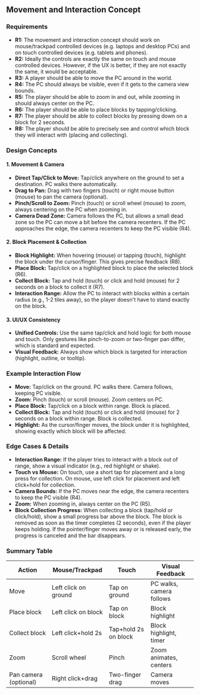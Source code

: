 ## Movement and Interaction Concept

### Requirements

- **R1:** The movement and interaction concept should work on mouse/trackpad controlled devices (e.g. laptops and desktop PCs) and on touch controlled devices (e.g. tablets and phones).
- **R2:** Ideally the controls are exactly the same on touch and mouse controlled devices. However, if the UX is better, if they are not exactly the same, it would be acceptable.
- **R3:** A player should be able to move the PC around in the world.
- **R4:** The PC should always be visible, even if it gets to the camera view bounds.
- **R5:** The player should be able to zoom in and out, while zooming in should always center on the PC.
- **R6:** The player should be able to place blocks by tapping/clicking.
- **R7:** The player should be able to collect blocks by pressing down on a block for 2 seconds.
- **R8:** The player should be able to precisely see and control which block they will interact with (placing and collecting).

### Design Concepts

#### 1. Movement & Camera

- **Direct Tap/Click to Move:** Tap/click anywhere on the ground to set a destination. PC walks there automatically.
- **Drag to Pan:** Drag with two fingers (touch) or right mouse button (mouse) to pan the camera (optional).
- **Pinch/Scroll to Zoom:** Pinch (touch) or scroll wheel (mouse) to zoom, always centering on the PC when zooming in.
- **Camera Dead Zone:** Camera follows the PC, but allows a small dead zone so the PC can move a bit before the camera recenters. If the PC approaches the edge, the camera recenters to keep the PC visible (R4).

#### 2. Block Placement & Collection

- **Block Highlight:** When hovering (mouse) or tapping (touch), highlight the block under the cursor/finger. This gives precise feedback (R8).
- **Place Block:** Tap/click on a highlighted block to place the selected block (R6).
- **Collect Block:** Tap and hold (touch) or click and hold (mouse) for 2 seconds on a block to collect it (R7).
- **Interaction Range:** Allow the PC to interact with blocks within a certain radius (e.g., 1-2 tiles away), so the player doesn't have to stand exactly on the block.

#### 3. UI/UX Consistency

- **Unified Controls:** Use the same tap/click and hold logic for both mouse and touch. Only gestures like pinch-to-zoom or two-finger pan differ, which is standard and expected.
- **Visual Feedback:** Always show which block is targeted for interaction (highlight, outline, or tooltip).

### Example Interaction Flow

- **Move:** Tap/click on the ground. PC walks there. Camera follows, keeping PC visible.
- **Zoom:** Pinch (touch) or scroll (mouse). Zoom centers on PC.
- **Place Block:** Tap/click on a block within range. Block is placed.
- **Collect Block:** Tap and hold (touch) or click and hold (mouse) for 2 seconds on a block within range. Block is collected.
- **Highlight:** As the cursor/finger moves, the block under it is highlighted, showing exactly which block will be affected.

### Edge Cases & Details

- **Interaction Range:** If the player tries to interact with a block out of range, show a visual indicator (e.g., red highlight or shake).
- **Touch vs Mouse:** On touch, use a short tap for placement and a long press for collection. On mouse, use left click for placement and left click+hold for collection.
- **Camera Bounds:** If the PC moves near the edge, the camera recenters to keep the PC visible (R4).
- **Zoom:** When zooming in, always center on the PC (R5).
- **Block Collection Progress:** When collecting a block (tap/hold or click/hold), show a small progress bar above the block. The block is removed as soon as the timer completes (2 seconds), even if the player keeps holding. If the pointer/finger moves away or is released early, the progress is canceled and the bar disappears.

### Summary Table

| Action                | Mouse/Trackpad         | Touch                | Visual Feedback         |
|-----------------------|------------------------|----------------------|------------------------|
| Move                  | Left click on ground   | Tap on ground        | PC walks, camera follows|
| Place block           | Left click on block    | Tap on block         | Block highlight        |
| Collect block         | Left click+hold 2s     | Tap+hold 2s on block | Block highlight, timer |
| Zoom                  | Scroll wheel           | Pinch                | Zoom animates, centers |
| Pan camera (optional) | Right click+drag       | Two-finger drag      | Camera moves           |
